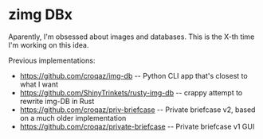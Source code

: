# zimg DBx

Aparently, I'm obsessed about images and databases.
This is the X-th time I'm working on this idea.

Previous implementations:

- https://github.com/croqaz/img-db -- Python CLI app that's closest to what I want
- https://github.com/ShinyTrinkets/rusty-img-db -- crappy attempt to rewrite img-DB in Rust
- https://github.com/croqaz/priv-briefcase -- Private briefcase v2, based on a much older implementation
- https://github.com/croqaz/private-briefcase -- Private briefcase v1 GUI
